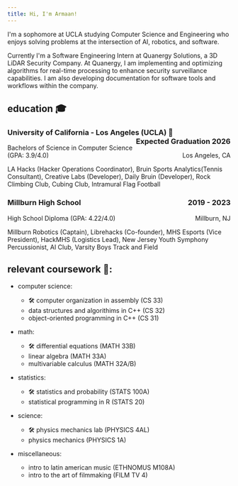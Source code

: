 ```yaml
---
title: Hi, I'm Armaan!
---
```


I'm a sophomore at UCLA studying Computer Science and Engineering who enjoys solving problems at the intersection of AI, robotics, and software.

Currently I'm a Software Engineering Intern at Quanergy Solutions, a 3D LiDAR Security Company. At Quanergy, I am implementing and optimizing algorithms for real-time processing to enhance security surveillance capabilities. I am also developing documentation for software tools and workflows within the company. 



## education 🎓
### University of California - Los Angeles (UCLA) 🐻 <span style="float: right;">Expected Graduation 2026</span>
Bachelors of Science in Computer Science (GPA: 3.9/4.0) <span style="float: right;">Los Angeles, CA</span>

LA Hacks (Hacker Operations Coordinator), Bruin Sports Analytics(Tennis Consultant), Creative Labs (Developer), Daily Bruin (Developer), Rock Climbing Club, Cubing Club, Intramural Flag Football

### Millburn High School <span style="float: right;">2019 - 2023</span>
High School Diploma (GPA: 4.22/4.0) <span style="float: right;">Millburn, NJ</span>

Millburn Robotics (Captain), Librehacks (Co-founder), MHS Esports (Vice President), HackMHS (Logistics Lead), New Jersey Youth Symphony Percussionist, AI Club, Varsity Boys Track and Field

## relevant coursework 📝:
* computer science:
    - 🛠️ computer organization in assembly (CS 33)
    - data structures and algorithims in C++ (CS 32)
    - object-oriented programming in C++ (CS 31)

* math:
    - 🛠️ differential equations (MATH 33B)
    - linear algebra (MATH 33A)
    - multivariable calculus (MATH 32A/B)

* statistics:
    - 🛠️ statistics and probability (STATS 100A)
    - statistical programming in R (STATS 20)

* science:
    - 🛠️ physics mechanics lab (PHYSICS 4AL)
    - physics mechanics (PHYSICS 1A)

* miscellaneous:
    - intro to latin american music (ETHNOMUS M108A)
    - intro to the art of filmmaking (FILM TV 4)